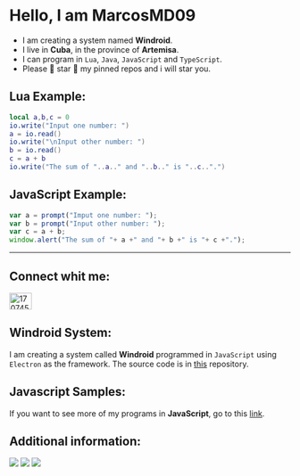 # Hello, I am MarcosMD09

- I am creating a system named **Windroid**.
- I live in **Cuba**, in the province of **Artemisa**.
- I can program in ``Lua``, ``Java``, ``JavaScript`` and ``TypeScript``.
- Please 🌟 star 🌟 my pinned repos and i will star you.

## Lua Example:
```lua
local a,b,c = 0
io.write("Input one number: ")
a = io.read()
io.write("\nInput other number: ")
b = io.read()
c = a + b
io.write("The sum of "..a.." and "..b.." is "..c..".")
```
## JavaScript Example:
```javascript
var a = prompt("Imput one number: ");
var b = prompt("Input other number: ");
var c = a + b;
window.alert("The sum of "+ a +" and "+ b +" is "+ c +".");
```
---
## Connect whit me:
<a href="https://stackoverflow.com/users/16717129" target="blank"><img align="center" src="https://raw.githubusercontent.com/rahuldkjain/github-profile-readme-generator/master/src/images/icons/Social/stack-overflow.svg" alt="17074530" height="30" width="40" /></a>
## Windroid System:
I am creating a system called **Windroid** programmed in `JavaScript` using `Electron` as the framework. The source code is in [this](https://github.com/MarcosMD09/Windroid) repository.
## Javascript Samples:
If you want to see more of my programs in **JavaScript**, go to this [link](https://github.com/MarcosMD09/JavaScript-Samples).
## Additional information:
![](https://github-profile-summary-cards.vercel.app/api/cards/profile-details?username=MarcosMD09&theme=nord_dark)
![](https://github-profile-summary-cards.vercel.app/api/cards/stats?username=MarcosMD09&theme=nord_dark)
![](https://github-profile-summary-cards.vercel.app/api/cards/repos-per-language?username=MarcosMD09&theme=nord_dark)
